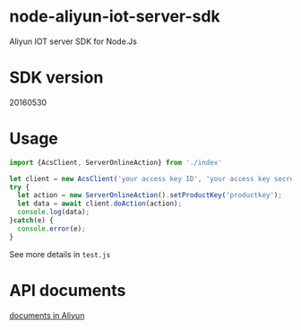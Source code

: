 # node-aliyun-iot-server-sdk
Aliyun IOT server SDK for Node.Js
# SDK version
20160530
# Usage
```js
import {AcsClient, ServerOnlineAction} from './index'

let client = new AcsClient('your access key ID', 'your access key secret');
try {
  let action = new ServerOnlineAction().setProductKey('productkey');
  let data = await client.doAction(action);
  console.log(data);
}catch(e) {
  console.error(e);
}
```
See more details in ```test.js```
# API documents
[documents in Aliyun](https://help.aliyun.com/document_detail/30557.html?spm=5176.doc30565.3.2.LTR40A)
